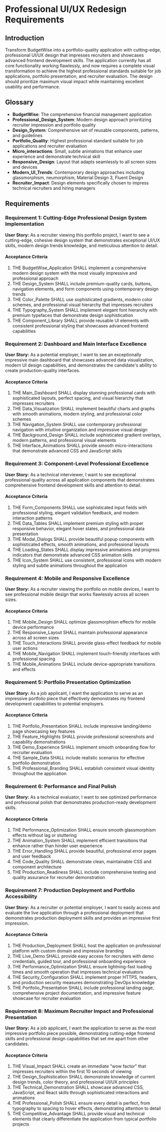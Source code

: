 # Professional UI/UX Redesign Requirements

## Introduction

Transform BudgetWise into a portfolio-quality application with cutting-edge, professional UI/UX design that impresses recruiters and showcases advanced frontend development skills. The application currently has all core functionality working flawlessly, and now requires a complete visual transformation to achieve the highest professional standards suitable for job applications, portfolio presentation, and recruiter evaluation. The design should prioritize maximum visual impact while maintaining excellent usability and performance.

## Glossary

- **BudgetWise**: The comprehensive financial management application
- **Professional_Design_System**: Modern design approach prioritizing recruiter impression and portfolio quality
- **Design_System**: Comprehensive set of reusable components, patterns, and guidelines
- **Portfolio_Quality**: Highest professional standard suitable for job applications and recruiter evaluation
- **Micro_interactions**: Small, subtle animations that enhance user experience and demonstrate technical skill
- **Responsive_Design**: Layout that adapts seamlessly to all screen sizes and devices
- **Modern_UI_Trends**: Contemporary design approaches including glassmorphism, neumorphism, Material Design 3, Fluent Design
- **Recruiter_Impact**: Design elements specifically chosen to impress technical recruiters and hiring managers

## Requirements

### Requirement 1: Cutting-Edge Professional Design System Implementation

**User Story:** As a recruiter viewing this portfolio project, I want to see a cutting-edge, cohesive design system that demonstrates exceptional UI/UX skills, modern design trends knowledge, and meticulous attention to detail.

#### Acceptance Criteria

1. THE BudgetWise_Application SHALL implement a comprehensive modern design system with the most visually impressive and professional approach
2. THE Design_System SHALL include premium-quality cards, buttons, navigation elements, and form components using contemporary design trends
3. THE Color_Palette SHALL use sophisticated gradients, modern color schemes, and professional visual hierarchy that impresses recruiters
4. THE Typography_System SHALL implement elegant font hierarchy with premium typefaces that demonstrate design sophistication
5. THE Component_Library SHALL provide reusable UI elements with consistent professional styling that showcases advanced frontend capabilities

### Requirement 2: Dashboard and Main Interface Excellence

**User Story:** As a potential employer, I want to see an exceptionally impressive main dashboard that showcases advanced data visualization, modern UI design capabilities, and demonstrates the candidate's ability to create production-quality interfaces.

#### Acceptance Criteria

1. THE Main_Dashboard SHALL display stunning professional cards with sophisticated layouts, perfect spacing, and visual hierarchy that impresses recruiters
2. THE Data_Visualization SHALL implement beautiful charts and graphs with smooth animations, modern styling, and professional color schemes
3. THE Navigation_System SHALL use contemporary professional navigation with intuitive organization and impressive visual design
4. THE Background_Design SHALL include sophisticated gradient overlays, modern patterns, and professional visual elements
5. THE Interface_Animations SHALL provide smooth micro-interactions that demonstrate advanced CSS and JavaScript skills

### Requirement 3: Component-Level Professional Excellence

**User Story:** As a technical interviewer, I want to see exceptional professional quality across all application components that demonstrates comprehensive frontend development skills and attention to detail.

#### Acceptance Criteria

1. THE Form_Components SHALL use sophisticated input fields with professional styling, elegant validation feedback, and modern interaction patterns
2. THE Data_Tables SHALL implement premium styling with proper responsive behavior, elegant hover states, and professional data presentation
3. THE Modal_Dialogs SHALL provide beautiful popup components with sophisticated effects, smooth animations, and professional layouts
4. THE Loading_States SHALL display impressive animations and progress indicators that demonstrate advanced CSS animation skills
5. THE Icon_System SHALL use consistent, professional icons with modern styling and subtle animations throughout the application

### Requirement 4: Mobile and Responsive Excellence

**User Story:** As a recruiter viewing the portfolio on mobile devices, I want to see professional mobile design that works flawlessly across all screen sizes.

#### Acceptance Criteria

1. THE Mobile_Design SHALL optimize glassmorphism effects for mobile device performance
2. THE Responsive_Layout SHALL maintain professional appearance across all screen sizes
3. THE Touch_Interactions SHALL provide glass-effect feedback for mobile user actions
4. THE Mobile_Navigation SHALL implement touch-friendly interfaces with professional spacing
5. THE Mobile_Animations SHALL include device-appropriate transitions and effects

### Requirement 5: Portfolio Presentation Optimization

**User Story:** As a job applicant, I want the application to serve as an impressive portfolio piece that effectively demonstrates my frontend development capabilities to potential employers.

#### Acceptance Criteria

1. THE Portfolio_Presentation SHALL include impressive landing/demo page showcasing key features
2. THE Feature_Highlights SHALL provide professional screenshots and capability demonstrations
3. THE Demo_Experience SHALL implement smooth onboarding flow for recruiter evaluation
4. THE Sample_Data SHALL include realistic scenarios for effective portfolio demonstration
5. THE Professional_Branding SHALL establish consistent visual identity throughout the application

### Requirement 6: Performance and Final Polish

**User Story:** As a technical evaluator, I want to see optimized performance and professional polish that demonstrates production-ready development skills.

#### Acceptance Criteria

1. THE Performance_Optimization SHALL ensure smooth glassmorphism effects without lag or stuttering
2. THE Animation_System SHALL implement efficient transitions that enhance rather than hinder user experience
3. THE Error_Handling SHALL provide beautiful, professional error pages and user feedback
4. THE Code_Quality SHALL demonstrate clean, maintainable CSS and component architecture
5. THE Production_Readiness SHALL include comprehensive testing and quality assurance for recruiter demonstration

### Requirement 7: Production Deployment and Portfolio Accessibility

**User Story:** As a recruiter or potential employer, I want to easily access and evaluate the live application through a professional deployment that demonstrates production deployment skills and provides an impressive first impression.

#### Acceptance Criteria

1. THE Production_Deployment SHALL host the application on professional platform with custom domain and impressive branding
2. THE Live_Demo SHALL provide easy access for recruiters with demo credentials, guided tour, and professional onboarding experience
3. THE Performance_Optimization SHALL ensure lightning-fast loading times and smooth operation that impresses technical evaluators
4. THE Security_Configuration SHALL implement proper HTTPS, headers, and production security measures demonstrating DevOps knowledge
5. THE Portfolio_Presentation SHALL include professional landing page, comprehensive project documentation, and impressive feature showcase for recruiter evaluation

### Requirement 8: Maximum Recruiter Impact and Professional Presentation

**User Story:** As a job applicant, I want the application to serve as the most impressive portfolio piece possible, demonstrating cutting-edge frontend skills and professional design capabilities that set me apart from other candidates.

#### Acceptance Criteria

1. THE Visual_Impact SHALL create an immediate "wow factor" that impresses recruiters within the first 10 seconds of viewing
2. THE Design_Sophistication SHALL demonstrate knowledge of current design trends, color theory, and professional UI/UX principles
3. THE Technical_Demonstration SHALL showcase advanced CSS, JavaScript, and React skills through sophisticated interactions and animations
4. THE Professional_Polish SHALL ensure every detail is perfect, from typography to spacing to hover effects, demonstrating attention to detail
5. THE Competitive_Advantage SHALL provide visual and technical elements that clearly differentiate the application from typical portfolio projects